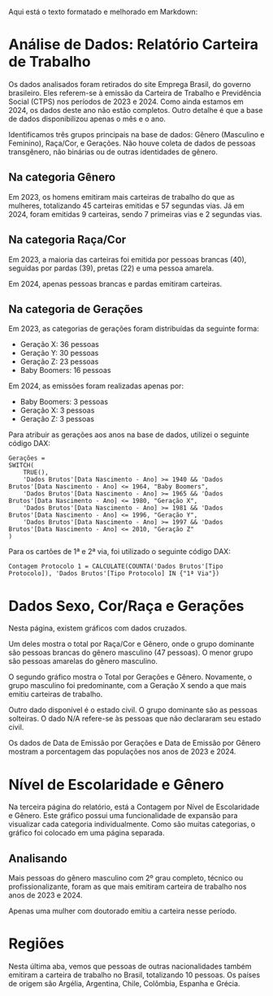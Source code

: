 Aqui está o texto formatado e melhorado em Markdown:

# Análise de Dados: Relatório Carteira de Trabalho

Os dados analisados foram retirados do site Emprega Brasil, do governo brasileiro. Eles referem-se à emissão da Carteira de Trabalho e Previdência Social (CTPS) nos períodos de 2023 e 2024. Como ainda estamos em 2024, os dados deste ano não estão completos. Outro detalhe é que a base de dados disponibilizou apenas o mês e o ano.

Identificamos três grupos principais na base de dados: Gênero (Masculino e Feminino), Raça/Cor, e Gerações. Não houve coleta de dados de pessoas transgênero, não binárias ou de outras identidades de gênero.

## Na categoria Gênero

Em 2023, os homens emitiram mais carteiras de trabalho do que as mulheres, totalizando 45 carteiras emitidas e 57 segundas vias. Já em 2024, foram emitidas 9 carteiras, sendo 7 primeiras vias e 2 segundas vias.

## Na categoria Raça/Cor

Em 2023, a maioria das carteiras foi emitida por pessoas brancas (40), seguidas por pardas (39), pretas (22) e uma pessoa amarela.

Em 2024, apenas pessoas brancas e pardas emitiram carteiras.

## Na categoria de Gerações

Em 2023, as categorias de gerações foram distribuídas da seguinte forma:

- Geração X: 36 pessoas
- Geração Y: 30 pessoas
- Geração Z: 23 pessoas
- Baby Boomers: 16 pessoas

Em 2024, as emissões foram realizadas apenas por:

- Baby Boomers: 3 pessoas
- Geração X: 3 pessoas
- Geração Z: 3 pessoas

Para atribuir as gerações aos anos na base de dados, utilizei o seguinte código DAX:

```dax
Gerações = 
SWITCH(
    TRUE(),
    'Dados Brutos'[Data Nascimento - Ano] >= 1940 && 'Dados Brutos'[Data Nascimento - Ano] <= 1964, "Baby Boomers",
    'Dados Brutos'[Data Nascimento - Ano] >= 1965 && 'Dados Brutos'[Data Nascimento - Ano] <= 1980, "Geração X",
    'Dados Brutos'[Data Nascimento - Ano] >= 1981 && 'Dados Brutos'[Data Nascimento - Ano] <= 1996, "Geração Y",
    'Dados Brutos'[Data Nascimento - Ano] >= 1997 && 'Dados Brutos'[Data Nascimento - Ano] <= 2010, "Geração Z"
)
```

Para os cartões de 1ª e 2ª via, foi utilizado o seguinte código DAX:

```dax
Contagem Protocolo 1 = CALCULATE(COUNTA('Dados Brutos'[Tipo Protocolo]), 'Dados Brutos'[Tipo Protocolo] IN {"1ª Via"})
```

# Dados Sexo, Cor/Raça e Gerações

Nesta página, existem gráficos com dados cruzados.

Um deles mostra o total por Raça/Cor e Gênero, onde o grupo dominante são pessoas brancas do gênero masculino (47 pessoas). O menor grupo são pessoas amarelas do gênero masculino.

O segundo gráfico mostra o Total por Gerações e Gênero. Novamente, o grupo masculino foi predominante, com a Geração X sendo a que mais emitiu carteiras de trabalho.

Outro dado disponível é o estado civil. O grupo dominante são as pessoas solteiras. O dado N/A refere-se às pessoas que não declararam seu estado civil.

Os dados de Data de Emissão por Gerações e Data de Emissão por Gênero mostram a porcentagem das populações nos anos de 2023 e 2024.

# Nível de Escolaridade e Gênero

Na terceira página do relatório, está a Contagem por Nível de Escolaridade e Gênero. Este gráfico possui uma funcionalidade de expansão para visualizar cada categoria individualmente. Como são muitas categorias, o gráfico foi colocado em uma página separada.

## Analisando

Mais pessoas do gênero masculino com 2º grau completo, técnico ou profissionalizante, foram as que mais emitiram carteira de trabalho nos anos de 2023 e 2024. 

Apenas uma mulher com doutorado emitiu a carteira nesse período.

# Regiões

Nesta última aba, vemos que pessoas de outras nacionalidades também emitiram a carteira de trabalho no Brasil, totalizando 10 pessoas. Os países de origem são Argélia, Argentina, Chile, Colômbia, Espanha e Grécia.